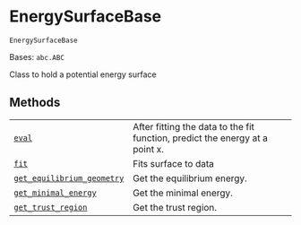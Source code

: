 # EnergySurfaceBase



`EnergySurfaceBase`

Bases: `abc.ABC`

Class to hold a potential energy surface

## Methods

|                                                                                                                                                                                                                                                                                             |                                                                              |
| ------------------------------------------------------------------------------------------------------------------------------------------------------------------------------------------------------------------------------------------------------------------------------------------- | ---------------------------------------------------------------------------- |
| [`eval`](qiskit.chemistry.algorithms.pes_samplers.EnergySurfaceBase.eval#qiskit.chemistry.algorithms.pes_samplers.EnergySurfaceBase.eval "qiskit.chemistry.algorithms.pes_samplers.EnergySurfaceBase.eval")                                                                                 | After fitting the data to the fit function, predict the energy at a point x. |
| [`fit`](qiskit.chemistry.algorithms.pes_samplers.EnergySurfaceBase.fit#qiskit.chemistry.algorithms.pes_samplers.EnergySurfaceBase.fit "qiskit.chemistry.algorithms.pes_samplers.EnergySurfaceBase.fit")                                                                                     | Fits surface to data                                                         |
| [`get_equilibrium_geometry`](qiskit.chemistry.algorithms.pes_samplers.EnergySurfaceBase.get_equilibrium_geometry#qiskit.chemistry.algorithms.pes_samplers.EnergySurfaceBase.get_equilibrium_geometry "qiskit.chemistry.algorithms.pes_samplers.EnergySurfaceBase.get_equilibrium_geometry") | Get the equilibrium energy.                                                  |
| [`get_minimal_energy`](qiskit.chemistry.algorithms.pes_samplers.EnergySurfaceBase.get_minimal_energy#qiskit.chemistry.algorithms.pes_samplers.EnergySurfaceBase.get_minimal_energy "qiskit.chemistry.algorithms.pes_samplers.EnergySurfaceBase.get_minimal_energy")                         | Get the minimal energy.                                                      |
| [`get_trust_region`](qiskit.chemistry.algorithms.pes_samplers.EnergySurfaceBase.get_trust_region#qiskit.chemistry.algorithms.pes_samplers.EnergySurfaceBase.get_trust_region "qiskit.chemistry.algorithms.pes_samplers.EnergySurfaceBase.get_trust_region")                                 | Get the trust region.                                                        |
